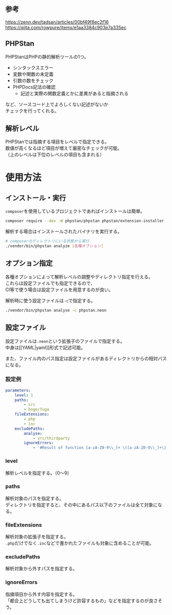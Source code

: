 ## 参考
<https://zenn.dev/tadsan/articles/00bf49f8ec2f16>  
<https://qiita.com/rowpure/items/e1aa3384c903e7a335ec>

## PHPStan
PHPStanはPHPの静的解析ツールの1つ。  

* シンタックスエラー
* 変数や関数の未定義
* 引数の数をチェック
* PHPDocs記法の確認
  - 記述と実際の関数定義とかに差異があると指摘される

など、ソースコード上でよろしくない記述がないか  
チェックを行ってくれる。

## 解析レベル
PHPStanでは指摘する項目をレベルで指定できる。  
数値が高くなるほど項目が増えて厳密なチェックが可能。  
（上のレベルは下位のレベルの項目も含まれる）

# 使用方法
## インストール・実行
`composer`を使用しているプロジェクトであればインストールは簡単。
```bash
composer require --dev -W phpstan/phpstan phpstan/extension-installer
```
解析する場合はインストールされたバイナリを実行する。
```bash
# composerのディレクトリにいる状態から実行
./vendor/bin/phpstan analyze [各種オプション]
```

## オプション指定
各種オプションによって解析レベルの調整やディレクトリ指定を行える。  
これらは設定ファイルでも指定できるので、  
CI等で使う場合は設定ファイルを用意するのが良い。

解析時に使う設定ファイルは`-c`で指定する。
```bash
./vendor/bin/phpstan analyse -c phpstan.neon
```

## 設定ファイル
設定ファイルは`.neon`という拡張子のファイルで指定する。  
中身は[[YAML|yaml]]形式で記述可能。

また、ファイル内のパス指定は設定ファイルがあるディレクトリからの相対パスになる。

### 設定例
```yaml
parameters:
	level: 1
	paths:
		- src
		- hoge/fuga
	fileExtensions:
		- php
		- inc
	excludePaths:
		analyse:
			- src/thirdparty
		ignoreErrors:
			- '#Result of function [a-zA-Z0-9\\_]+ \([a-zA-Z0-9\\_]+\) is used\.#'
```

### level
解析レベルを指定する。（0〜9）

### paths
解析対象のパスを指定する。  
ディレクトリを指定すると、その中にあるパス以下のファイルは全て対象になる。

### fileExtensions
解析対象の拡張子を指定する。  
`.php`だけでなく`.inc`などで書かれたファイルも対象に含めることが可能。

### excludePaths
解析対象から外すパスを指定する。

### ignoreErrors
指摘項目から外す内容を指定する。  
「都合上どうしても出てしまうけど許容するもの」などを指定するのが良さそう。